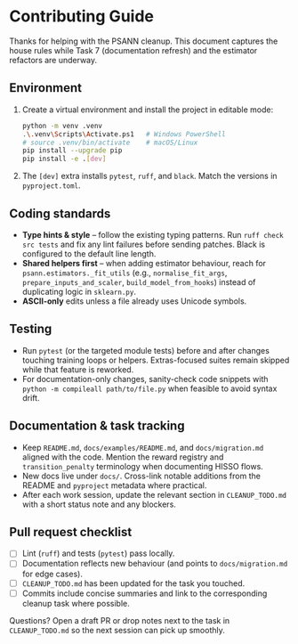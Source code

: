 # Contributing Guide

Thanks for helping with the PSANN cleanup. This document captures the house rules while Task 7 (documentation refresh) and the estimator refactors are underway.

## Environment

1. Create a virtual environment and install the project in editable mode:
   ```bash
   python -m venv .venv
   .\.venv\Scripts\Activate.ps1   # Windows PowerShell
   # source .venv/bin/activate    # macOS/Linux
   pip install --upgrade pip
   pip install -e .[dev]
   ```
2. The `[dev]` extra installs `pytest`, `ruff`, and `black`. Match the versions in `pyproject.toml`.

## Coding standards

- **Type hints & style** – follow the existing typing patterns. Run `ruff check src tests` and fix any lint failures before sending patches. Black is configured to the default line length.
- **Shared helpers first** – when adding estimator behaviour, reach for `psann.estimators._fit_utils` (e.g., `normalise_fit_args`, `prepare_inputs_and_scaler`, `build_model_from_hooks`) instead of duplicating logic in `sklearn.py`.
- **ASCII-only** edits unless a file already uses Unicode symbols.

## Testing

- Run `pytest` (or the targeted module tests) before and after changes touching training loops or helpers. Extras-focused suites remain skipped while that feature is reworked.
- For documentation-only changes, sanity-check code snippets with `python -m compileall path/to/file.py` when feasible to avoid syntax drift.

## Documentation & task tracking

- Keep `README.md`, `docs/examples/README.md`, and `docs/migration.md` aligned with the code. Mention the reward registry and `transition_penalty` terminology when documenting HISSO flows.
- New docs live under `docs/`. Cross-link notable additions from the README and `pyproject` metadata where practical.
- After each work session, update the relevant section in `CLEANUP_TODO.md` with a short status note and any blockers.

## Pull request checklist

- [ ] Lint (`ruff`) and tests (`pytest`) pass locally.
- [ ] Documentation reflects new behaviour (and points to `docs/migration.md` for edge cases).
- [ ] `CLEANUP_TODO.md` has been updated for the task you touched.
- [ ] Commits include concise summaries and link to the corresponding cleanup task where possible.

Questions? Open a draft PR or drop notes next to the task in `CLEANUP_TODO.md` so the next session can pick up smoothly.
